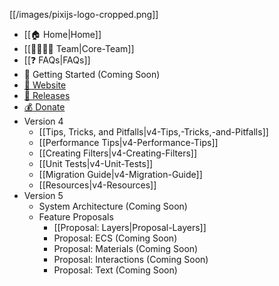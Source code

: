 [[/images/pixijs-logo-cropped.png]]

- [[:house: Home|Home]]
- [[:family_man_woman_girl_boy: Team|Core-Team]]
- [[:question: FAQs|FAQs]]
- :beginner: Getting Started (Coming Soon)
- [:rocket: Website](http://www.pixijs.com/)
- [:floppy_disk: Releases](https://github.com/pixijs/pixi.js/releases)
- [:moneybag: Donate](https://www.patreon.com/user?u=2384552)
- Version 4
    * [[Tips, Tricks, and Pitfalls|v4-Tips,-Tricks,-and-Pitfalls]]
    * [[Performance Tips|v4-Performance-Tips]]
    * [[Creating Filters|v4-Creating-Filters]]
    * [[Unit Tests|v4-Unit-Tests]]
    * [[Migration Guide|v4-Migration-Guide]]
    * [[Resources|v4-Resources]]
- Version 5
    * System Architecture (Coming Soon)
    * Feature Proposals
        - [[Proposal: Layers|Proposal-Layers]]
        - Proposal: ECS (Coming Soon)
        - Proposal: Materials (Coming Soon)
        - Proposal: Interactions (Coming Soon)
        - Proposal: Text (Coming Soon)
